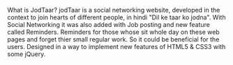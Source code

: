 
What is JodTaar?
jodTaar is a social networking website, developed in the context to join hearts of different people, in hindi "Dil ke taar ko jodna".
With Social Networking it was also added with Job posting and new feature called Reminders.
Reminders for those whose sit whole day on these web pages and forget thier small regular work. So it could be beneficial for the users.
Designed in a way to implement new features of HTML5 & CSS3 with some jQuery.